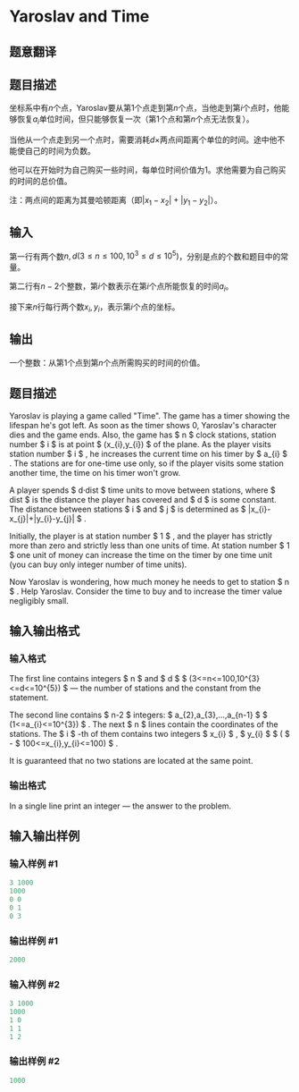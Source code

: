 # Yaroslav and Time

## 题意翻译

## 题目描述

坐标系中有$n$个点，Yaroslav要从第$1$个点走到第$n$个点，当他走到第$i$个点时，他能够恢复$a_i$单位时间，但只能够恢复一次（第$1$个点和第$n$个点无法恢复）。

当他从一个点走到另一个点时，需要消耗$d\times$两点间距离个单位的时间。途中他不能使自己的时间为负数。

他可以在开始时为自己购买一些时间，每单位时间价值为$1$。求他需要为自己购买的时间的总价值。

注：两点间的距离为其曼哈顿距离（即$|x_1-x_2|+|y_1-y_2|$）。

## 输入

第一行有两个数$n,d(3\le n\le 100,{10}^3\le d\le {10}^5)$，分别是点的个数和题目中的常量。

第二行有$n-2$个整数，第$i$个数表示在第$i$个点所能恢复的时间$a_i$。

接下来$n$行每行两个数$x_i,y_i$，表示第$i$个点的坐标。

## 输出

一个整数：从第$1$个点到第$n$个点所需购买的时间的价值。

## 题目描述

Yaroslav is playing a game called "Time". The game has a timer showing the lifespan he's got left. As soon as the timer shows 0, Yaroslav's character dies and the game ends. Also, the game has $ n $ clock stations, station number $ i $ is at point $ (x_{i},y_{i}) $ of the plane. As the player visits station number $ i $ , he increases the current time on his timer by $ a_{i} $ . The stations are for one-time use only, so if the player visits some station another time, the time on his timer won't grow.

A player spends $ d·dist $ time units to move between stations, where $ dist $ is the distance the player has covered and $ d $ is some constant. The distance between stations $ i $ and $ j $ is determined as $ |x_{i}-x_{j}|+|y_{i}-y_{j}| $ .

Initially, the player is at station number $ 1 $ , and the player has strictly more than zero and strictly less than one units of time. At station number $ 1 $ one unit of money can increase the time on the timer by one time unit (you can buy only integer number of time units).

Now Yaroslav is wondering, how much money he needs to get to station $ n $ . Help Yaroslav. Consider the time to buy and to increase the timer value negligibly small.

## 输入输出格式

### 输入格式

The first line contains integers $ n $ and $ d $ $ (3<=n<=100,10^{3}<=d<=10^{5}) $ — the number of stations and the constant from the statement.

The second line contains $ n-2 $ integers: $ a_{2},a_{3},...,a_{n-1} $ $ (1<=a_{i}<=10^{3}) $ . The next $ n $ lines contain the coordinates of the stations. The $ i $ -th of them contains two integers $ x_{i} $ , $ y_{i} $ $ ( $ - $ 100<=x_{i},y_{i}<=100) $ .

It is guaranteed that no two stations are located at the same point.

### 输出格式

In a single line print an integer — the answer to the problem.

## 输入输出样例

### 输入样例 #1

```cpp
3 1000
1000
0 0
0 1
0 3

```
### 输出样例 #1

```cpp
2000

```
### 输入样例 #2

```cpp
3 1000
1000
1 0
1 1
1 2

```
### 输出样例 #2

```cpp
1000

```
